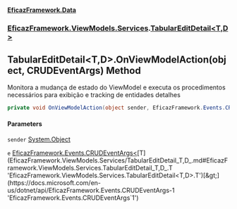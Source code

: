 #### [EficazFramework.Data](EficazFrameworkData.md 'EficazFramework Data')
### [EficazFramework.ViewModels.Services](EficazFrameworkData.md#EficazFramework.ViewModels.Services 'EficazFramework.ViewModels.Services').[TabularEditDetail&lt;T,D&gt;](EficazFramework.ViewModels.Services/TabularEditDetail_T,D_.md 'EficazFramework.ViewModels.Services.TabularEditDetail<T,D>')

## TabularEditDetail<T,D>.OnViewModelAction(object, CRUDEventArgs<T>) Method

Monitora a mudança de estado do ViewModel e executa os procedimentos   
necessários para exibição e tracking de entidades detalhes

```csharp
private void OnViewModelAction(object sender, EficazFramework.Events.CRUDEventArgs<T> e);
```
#### Parameters

<a name='EficazFramework.ViewModels.Services.TabularEditDetail_T,D_.OnViewModelAction(object,EficazFramework.Events.CRUDEventArgs_T_).sender'></a>

`sender` [System.Object](https://docs.microsoft.com/en-us/dotnet/api/System.Object 'System.Object')

<a name='EficazFramework.ViewModels.Services.TabularEditDetail_T,D_.OnViewModelAction(object,EficazFramework.Events.CRUDEventArgs_T_).e'></a>

`e` [EficazFramework.Events.CRUDEventArgs&lt;](https://docs.microsoft.com/en-us/dotnet/api/EficazFramework.Events.CRUDEventArgs-1 'EficazFramework.Events.CRUDEventArgs`1')[T](EficazFramework.ViewModels.Services/TabularEditDetail_T,D_.md#EficazFramework.ViewModels.Services.TabularEditDetail_T,D_.T 'EficazFramework.ViewModels.Services.TabularEditDetail<T,D>.T')[&gt;](https://docs.microsoft.com/en-us/dotnet/api/EficazFramework.Events.CRUDEventArgs-1 'EficazFramework.Events.CRUDEventArgs`1')